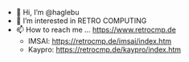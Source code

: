 - 👋 Hi, I’m @haglebu
- 👀 I’m interested in RETRO COMPUTING
- 📫 How to reach me ... https://www.retrocmp.de
  - IMSAI: https://retrocmp.de/imsai/index.htm
  - Kaypro: https://retrocmp.de/kaypro/index.htm

<!---
haglebu/haglebu is a ✨ special ✨ repository because its `README.md` (this file) appears on your GitHub profile.
You can click the Preview link to take a look at your changes.
--->
